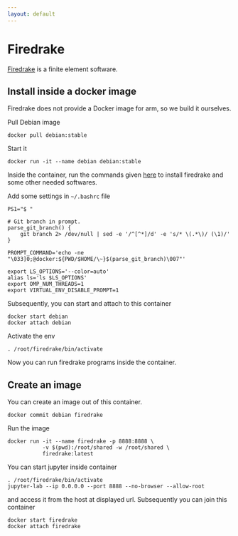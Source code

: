 ```yaml
---
layout: default
---
```


# Firedrake

[Firedrake](https://www.firedrakeproject.org) is a finite element software.

## Install inside a docker image

Firedrake does not provide a Docker image for arm, so we build it ourselves.

Pull Debian image

```shell
docker pull debian:stable
```

Start it

```shell
docker run -it --name debian debian:stable
```

Inside the container, run the commands given [here](https://github.com/cpraveen/cfdlab/blob/master/bin/firedrake_debian.sh) to install firedrake and some other needed softwares.

Add some settings in `~/.bashrc` file

```shell
PS1="$ "

# Git branch in prompt.
parse_git_branch() {
    git branch 2> /dev/null | sed -e '/^[^*]/d' -e 's/* \(.*\)/ (\1)/'
}

PROMPT_COMMAND='echo -ne "\033]0;@docker:${PWD/$HOME/\~}$(parse_git_branch)\007"'

export LS_OPTIONS='--color=auto'
alias ls='ls $LS_OPTIONS'
export OMP_NUM_THREADS=1
export VIRTUAL_ENV_DISABLE_PROMPT=1
```

Subsequently, you can start and attach to this container

```shell
docker start debian
docker attach debian
```

Activate the env

```shell
. /root/firedrake/bin/activate
```

Now you can run firedrake programs inside the container.

## Create an image

You can create an image out of this container.

```shell
docker commit debian firedrake
```

Run the image

```shell
docker run -it --name firedrake -p 8888:8888 \
           -v $(pwd):/root/shared -w /root/shared \
           firedrake:latest
```

You can start jupyter inside container

```shell
. /root/firedrake/bin/activate
jupyter-lab --ip 0.0.0.0 --port 8888 --no-browser --allow-root
```

and access it from the host at displayed url. Subsequently you can join this container

```shell
docker start firedrake
docker attach firedrake
```

